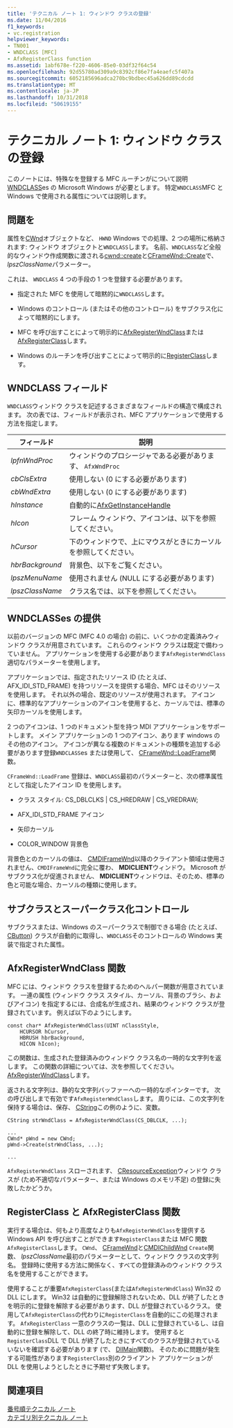 ```yaml
---
title: 'テクニカル ノート 1: ウィンドウ クラスの登録'
ms.date: 11/04/2016
f1_keywords:
- vc.registration
helpviewer_keywords:
- TN001
- WNDCLASS [MFC]
- AfxRegisterClass function
ms.assetid: 1abf678e-f220-4606-85e0-03df32f64c54
ms.openlocfilehash: 92d55780ad309a9c8392cf86e7fa4eaefc5f407a
ms.sourcegitcommit: 6052185696adca270bc9bdbec45a626dd89cdcdd
ms.translationtype: MT
ms.contentlocale: ja-JP
ms.lasthandoff: 10/31/2018
ms.locfileid: "50619155"
---
```

# <a name="tn001-window-class-registration"></a>テクニカル ノート 1: ウィンドウ クラスの登録

このノートには、特殊なを登録する MFC ルーチンがについて説明[WNDCLASS](https://msdn.microsoft.com/library/windows/desktop/ms633576)es の Microsoft Windows が必要とします。 特定`WNDCLASS`MFC と Windows で使用される属性については説明します。

## <a name="the-problem"></a>問題を

属性を[CWnd](../mfc/reference/cwnd-class.md)オブジェクトなど、 `HWND` Windows での処理、2 つの場所に格納されます: ウィンドウ オブジェクトと`WNDCLASS`します。 名前、`WNDCLASS`など全般的なウィンドウ作成関数に渡される[cwnd::create](../mfc/reference/cwnd-class.md#create)と[CFrameWnd::Create](../mfc/reference/cframewnd-class.md#create)で、 *lpszClassName*パラメーター。

これは、 `WNDCLASS` 4 つの手段の 1 つを登録する必要があります。

- 指定された MFC を使用して暗黙的に`WNDCLASS`します。

- Windows のコントロール (またはその他のコントロール) をサブクラス化によって暗黙的にします。

- MFC を呼び出すことによって明示的に[AfxRegisterWndClass](../mfc/reference/application-information-and-management.md#afxregisterwndclass)または[AfxRegisterClass](../mfc/reference/application-information-and-management.md#afxregisterclass)します。

- Windows のルーチンを呼び出すことによって明示的に[RegisterClass](https://msdn.microsoft.com/library/windows/desktop/ms633586)します。

## <a name="wndclass-fields"></a>WNDCLASS フィールド

`WNDCLASS`ウィンドウ クラスを記述するさまざまなフィールドの構造で構成されます。 次の表では、フィールドが表示され、MFC アプリケーションで使用する方法を指定します。

|フィールド|説明|
|-----------|-----------------|
|*lpfnWndProc*|ウィンドウのプロシージャである必要があります、 `AfxWndProc`|
|*cbClsExtra*|使用しない (0 にする必要があります)|
|*cbWndExtra*|使用しない (0 にする必要があります)|
|*hInstance*|自動的に[AfxGetInstanceHandle](../mfc/reference/application-information-and-management.md#afxgetinstancehandle)|
|*hIcon*|フレーム ウィンドウ、アイコンは、以下を参照してください。|
|*hCursor*|下のウィンドウで、上にマウスがときにカーソルを参照してください。|
|*hbrBackground*|背景色、以下をご覧ください。|
|*lpszMenuName*|使用されません (NULL にする必要があります)|
|*lpszClassName*|クラス名では、以下を参照してください。|

## <a name="provided-wndclasses"></a>WNDCLASSes の提供

以前のバージョンの MFC (MFC 4.0 の場合) の前に、いくつかの定義済みウィンドウ クラスが用意されています。 これらのウィンドウ クラスは既定で備わっていません。 アプリケーションを使用する必要があります`AfxRegisterWndClass`適切なパラメーターを使用します。

アプリケーションでは、指定されたリソース ID (たとえば、AFX_IDI_STD_FRAME) を持つリソースを提供する場合、MFC はそのリソースを使用します。 それ以外の場合、既定のリソースが使用されます。 アイコンに、標準的なアプリケーションのアイコンを使用すると、カーソルでは、標準の矢印カーソルを使用します。

2 つのアイコンは、1 つのドキュメント型を持つ MDI アプリケーションをサポートします。 メイン アプリケーションの 1 つのアイコン、あります windows のその他のアイコン。 アイコンが異なる複数のドキュメントの種類を追加する必要があります登録`WNDCLASS`es または使用して、 [CFrameWnd::LoadFrame](../mfc/reference/cframewnd-class.md#loadframe)関数。

`CFrameWnd::LoadFrame` 登録は、`WNDCLASS`最初のパラメーターと、次の標準属性として指定したアイコン ID を使用します。

- クラス スタイル: CS_DBLCLKS &#124; CS_HREDRAW &#124; CS_VREDRAW;

- AFX_IDI_STD_FRAME アイコン

- 矢印カーソル

- COLOR_WINDOW 背景色

背景色とのカーソルの値は、 [CMDIFrameWnd](../mfc/reference/cmdiframewnd-class.md)以降のクライアント領域は使用されません、`CMDIFrameWnd`に完全に覆わ、 **MDICLIENT**ウィンドウ。 Microsoft がサブクラス化が促進されません、 **MDICLIENT**ウィンドウは、そのため、標準の色と可能な場合、カーソルの種類に使用します。

## <a name="subclassing-and-superclassing-controls"></a>サブクラスとスーパークラス化コントロール

サブクラスまたは、Windows のスーパークラスで制御できる場合 (たとえば、 [CButton](../mfc/reference/cbutton-class.md)) クラスが自動的に取得し、`WNDCLASS`そのコントロールの Windows 実装で指定された属性。

## <a name="the-afxregisterwndclass-function"></a>AfxRegisterWndClass 関数

MFC には、ウィンドウ クラスを登録するためのヘルパー関数が用意されています。 一連の属性 (ウィンドウ クラス スタイル、カーソル、背景のブラシ、およびアイコン) を指定するには、合成名が生成され、結果のウィンドウ クラスが登録されています。 例えば以下のようにします。

```
const char* AfxRegisterWndClass(UINT nClassStyle,
    HCURSOR hCursor,
    HBRUSH hbrBackground,
    HICON hIcon);
```

この関数は、生成された登録済みのウィンドウ クラス名の一時的な文字列を返します。 この関数の詳細については、次を参照してください。 [AfxRegisterWndClass](../mfc/reference/application-information-and-management.md#afxregisterwndclass)します。

返される文字列は、静的な文字列バッファーへの一時的なポインターです。 次の呼び出しまで有効です`AfxRegisterWndClass`します。 周りには、この文字列を保持する場合は、保存、 [CString](../atl-mfc-shared/using-cstring.md)この例のように、変数。

```
CString strWndClass = AfxRegisterWndClass(CS_DBLCLK, ...);

...
CWnd* pWnd = new CWnd;
pWnd->Create(strWndClass, ...);

...
```

`AfxRegisterWndClass` スローされます、 [CResourceException](../mfc/reference/cresourceexception-class.md)ウィンドウ クラスが (ため不適切なパラメーター、または Windows のメモリ不足) の登録に失敗したかどうか。

## <a name="the-registerclass-and-afxregisterclass-functions"></a>RegisterClass と AfxRegisterClass 関数

実行する場合は、何もより高度なよりも`AfxRegisterWndClass`を提供する Windows API を呼び出すことができます`RegisterClass`または MFC 関数`AfxRegisterClass`します。 `CWnd`、 [CFrameWnd](../mfc/reference/cframewnd-class.md)と[CMDIChildWnd](../mfc/reference/cmdichildwnd-class.md) `Create`関数、 *lpszClassName*最初のパラメーターとして、ウィンドウ クラスの文字列名。 登録時に使用する方法に関係なく、すべての登録済みのウィンドウ クラス名を使用することができます。

使用することが重要`AfxRegisterClass`(または`AfxRegisterWndClass`) Win32 の DLL にします。 Win32 は自動的に登録解除されないため、DLL が終了したときを明示的に登録を解除する必要があります、DLL が登録されているクラス。 使用して`AfxRegisterClass`の代わりに`RegisterClass`を自動的にこの処理されます。 `AfxRegisterClass` 一意のクラスの一覧は、DLL に登録されているし、は自動的に登録を解除して、DLL の終了時に維持します。 使用すると`RegisterClass`DLL で DLL が終了したときにすべてのクラスが登録されているいないを確認する必要があります (で、 [DllMain](/windows/desktop/Dlls/dllmain)関数)。 そのために問題が発生する可能性があります`RegisterClass`別のクライアント アプリケーションが DLL を使用しようとしたときに予期せず失敗します。

## <a name="see-also"></a>関連項目

[番号順テクニカル ノート](../mfc/technical-notes-by-number.md)<br/>
[カテゴリ別テクニカル ノート](../mfc/technical-notes-by-category.md)

